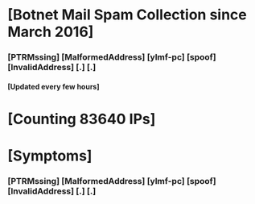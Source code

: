 # [Botnet Mail Spam Collection since March 2016]
### [PTRMssing] [MalformedAddress] [ylmf-pc] [spoof] [InvalidAddress] [.] [.]
#### [Updated every few hours]

# [Counting 83640 IPs]

# [Symptoms] 
###   [PTRMssing] [MalformedAddress] [ylmf-pc] [spoof] [InvalidAddress] [.] [.]
